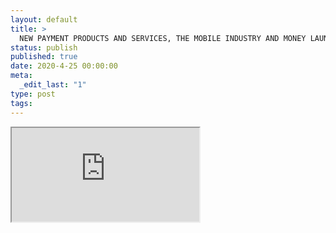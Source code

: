 ```yaml
---
layout: default
title: >
  NEW PAYMENT PRODUCTS AND SERVICES, THE MOBILE INDUSTRY AND MONEY LAUNDERING RISKS
status: publish
published: true
date: 2020-4-25 00:00:00
meta:
  _edit_last: "1"
type: post
tags:
---
```

<div  id="qrcode"></div>
<div>
<iframe src="https://researchers.mq.edu.au/en/projects/new-payment-products-and-services-the-mobile-industry-and-money-l">
</iframe>
</div>

<script type="text/javascript" src="{site.baseurl}/js/qr/qrcode.js"></script>
<script type="text/javascript">
new QRCode(document.getElementById("qrcode"), "https://researchers.mq.edu.au/en/projects/new-payment-products-and-services-the-mobile-industry-and-money-l");
</script>
        